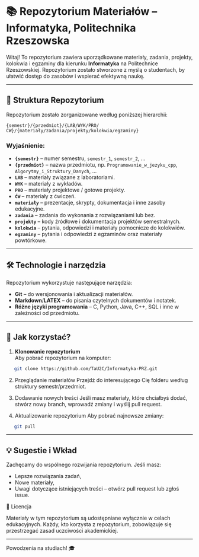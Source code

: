 # 📚 Repozytorium Materiałów – Informatyka, Politechnika Rzeszowska

Witaj! To repozytorium zawiera uporządkowane materiały, zadania, projekty, kolokwia i egzaminy dla kierunku **Informatyka** na Politechnice Rzeszowskiej. Repozytorium zostało stworzone z myślą o studentach, by ułatwić dostęp do zasobów i wspierać efektywną naukę.

---

## 📂 Struktura Repozytorium

Repozytorium zostało zorganizowane według poniższej hierarchii:

```
{semestr}/{przedmiot}/{LAB/WYK/PRO/ĆW}/{materiały/zadania/projekty/kolokwia/egzaminy}
```

### Wyjaśnienie:

- **`{semestr}`** – numer semestru, `semestr_1`, `semestr_2`, ...
- **`{przedmiot}`** – nazwa przedmiotu, np. `Programowanie_w_jezyku_cpp`, `Algorytmy_i_Struktury_Danych`, ...
- **`LAB`** – materiały związane z laboratoriami.
- **`WYK`** – materiały z wykładów.
- **`PRO`** – materiały projektowe / gotowe projekty.  
- **`ĆW`** – materiały z ćwiczeń.
- **`materiały`** – prezentacje, skrypty, dokumentacja i inne zasoby edukacyjne.
- **`zadania`** – zadania do wykonania z rozwiązaniami lub bez.
- **`projekty`** – kody źródłowe i dokumentacja projektów semestralnych.
- **`kolokwia`** – pytania, odpowiedzi i materiały pomocnicze do kolokwiów.
- **`egzaminy`** – pytania i odpowiedzi z egzaminów oraz materiały powtórkowe.

---

## 🛠️ Technologie i narzędzia

Repozytorium wykorzystuje następujące narzędzia:

- **Git** – do wersjonowania i aktualizacji materiałów.
- **Markdown**/**LATEX** – do pisania czytelnych dokumentów i notatek.
- **Różne języki programowania** – C, Python, Java, C++, SQL i inne w zależności od przedmiotu.

---

## 📌 Jak korzystać?

1. **Klonowanie repozytorium**  
Aby pobrać repozytorium na komputer:  

```bash
   git clone https://github.com/TaU2C/Informatyka-PRZ.git
```

2. Przeglądanie materiałów
Przejdź do interesującego Cię folderu według struktury semestr/przedmiot.

3. Dodawanie nowych treści
Jeśli masz materiały, które chciałbyś dodać, stwórz nowy branch, wprowadź zmiany i wyślij pull request.

4. Aktualizowanie repozytorium
Aby pobrać najnowsze zmiany:

```bash
   git pull
```

---

## 💡 Sugestie i Wkład

Zachęcamy do wspólnego rozwijania repozytorium. Jeśli masz:

* Lepsze rozwiązania zadań,
* Nowe materiały,
* Uwagi dotyczące istniejących treści – otwórz pull request lub zgłoś issue.

📝 Licencja

Materiały w tym repozytorium są udostępniane wyłącznie w celach edukacyjnych. Każdy, kto korzysta z repozytorium, zobowiązuje się przestrzegać zasad uczciwości akademickiej.

---

Powodzenia na studiach! 🎓
